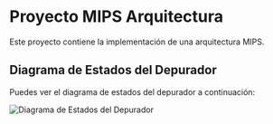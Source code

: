 # Proyecto MIPS Arquitectura

Este proyecto contiene la implementación de una arquitectura MIPS.

## Diagrama de Estados del Depurador

Puedes ver el diagrama de estados del depurador a continuación:

![Diagrama de Estados del Depurador](MIPS_Arquitectura/scripts/DEBUGGER_STATE_DIAGARAM.SVG)